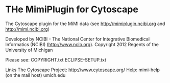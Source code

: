 THe MimiPlugin for Cytoscape
===================

The Cytoscape plugin for the MiMI data (see http://mimiplugin.ncibi.org and http://mimi.ncibi.org)

Developed by NCIBI - The National Center for Integrative Biomedical Informatics (NCIBI)
(http://www.ncib.org).  Copyright 2012 Regents of the University of Michigan 

Please see:
	COPYRIGHT.txt
	ECLIPSE-SETUP.txt
	
Links
	The Cytoscape Project: http://www.cytoscape.org/
	Help: mimi-help (on the mail host) umich.edu
